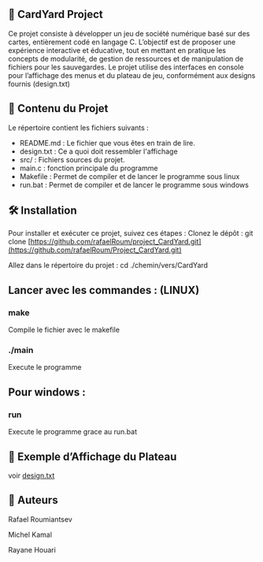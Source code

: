 ## 🎴 CardYard Project
Ce projet consiste à développer un jeu de société numérique basé sur des cartes, entièrement codé en langage C. L’objectif est de proposer une expérience interactive et éducative, tout en mettant en pratique les concepts de modularité, de gestion de ressources et de manipulation de fichiers pour les sauvegardes.
Le projet utilise des interfaces en console pour l’affichage des menus et du plateau de jeu, conformément aux designs fournis (design.txt)

## 📁 Contenu du Projet
Le répertoire contient les fichiers suivants :
- README.md : Le fichier que vous êtes en train de lire.
- design.txt : Ce a quoi doit ressembler l'affichage
- src/ : Fichiers sources du projet.
- main.c : fonction principale du programme
- Makefile : Permet de compiler et de lancer le programme sous linux
- run.bat : Permet de compiler et de lancer le programme sous windows


## 🛠️ Installation
Pour installer et exécuter ce projet, suivez ces étapes :
Clonez le dépôt : git clone [https://github.com/rafaelRoum/project_CardYard.git](https://github.com/rafaelRoum/Project_CardYard.git)

Allez dans le répertoire du projet :
cd ./chemin/vers/CardYard

## Lancer avec les commandes : (LINUX)

### make
Compile le fichier avec le makefile


### ./main 
Execute le programme

## Pour windows : 

### run
Execute le programme grace au run.bat

## 📐 Exemple d’Affichage du Plateau
voir [design.txt](https://github.com/rafaelRoum/Project_CardYard/blob/main/design)

## 👥 Auteurs

Rafael Roumiantsev

Michel Kamal

Rayane Houari

